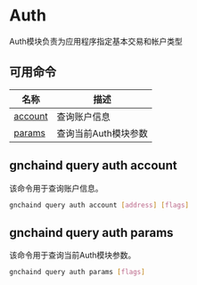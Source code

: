 # Auth

Auth模块负责为应用程序指定基本交易和帐户类型

## 可用命令

| 名称        | 描述                 |
| ----------- | -------------------- |
| [account]() | 查询账户信息         |
| [params]()  | 查询当前Auth模块参数 |

## gnchaind query auth account

该命令用于查询账户信息。

```bash
gnchaind query auth account [address] [flags]
```

## gnchaind query auth params

该命令用于查询当前Auth模块参数。

```bash
gnchaind query auth params [flags]
```
